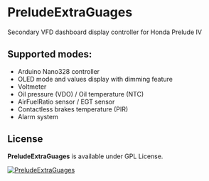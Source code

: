# PreludeExtraGuages

Secondary VFD dashboard display controller for Honda Prelude IV

## Supported modes:

 - Arduino Nano328 controller
 - OLED mode and values display with dimming feature
 - Voltmeter
 - Oil pressure (VDO) / Oil temperature (NTC)
 - AirFuelRatio sensor / EGT sensor
 - Contactless brakes temperature (PIR)
 - Alarm system

## License

**PreludeExtraGuages** is available under GPL License.

[![PreludeExtraGuages](https://img.youtube.com/vi/6HGEkpkcAlo/0.jpg)](https://www.youtube.com/watch?v=6HGEkpkcAlo)
